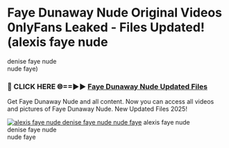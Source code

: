 # Faye Dunaway Nude Original Videos 0nlyFans Leaked - Files Updated! (alexis faye nude<br>
denise faye nude<br>
nude faye)

<h3>🔴 CLICK HERE 🌐==►► <a href="https://tinyurl.com/2p9ay9w9" rel="nofollow">Faye Dunaway Nude Updated Files</a></h3>

Get Faye Dunaway Nude and all content. Now you can access all videos and pictures of Faye Dunaway Nude. New Updated Files 2025!

[![alexis faye nude<br>
denise faye nude<br>
nude faye](https://i.imgur.com/KQgVmj3.gif)](https://tinyurl.com/2p9ay9w9)
alexis faye nude<br>
denise faye nude<br>
nude faye